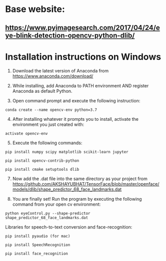 # Base website: 
## https://www.pyimagesearch.com/2017/04/24/eye-blink-detection-opencv-python-dlib/

# Installation instructions on Windows

1) Download the latest version of Anaconda from https://www.anaconda.com/download/

2) While installing, add Anaconda to PATH environment AND register Anaconda as default Python.

3) Open command prompt and execute the following instruction: 

```conda create --name opencv-env python=3.7 ```

4) After installing whatever it prompts you to install, activate the environment you just created with: 

``` activate opencv-env ```

5) Execute the following commands:

``` pip install numpy scipy matplotlib scikit-learn jupyter ```

``` pip install opencv-contrib-python ```

``` pip install cmake setuptools dlib ```

7) Now add the .dat file into the same directory as your project from https://github.com/AKSHAYUBHAT/TensorFace/blob/master/openface/models/dlib/shape_predictor_68_face_landmarks.dat

8) You are finally set! Run the program by executing the following command from your open cv environment:

``` python eyeControl.py --shape-predictor shape_predictor_68_face_landmarks.dat ```

Libraries for speech-to-text conversion and face-recognition: 

``` pip install pyaudio (for mac) ```

``` pip install SpeechRecognition ```

``` pip install face_recognition ```
